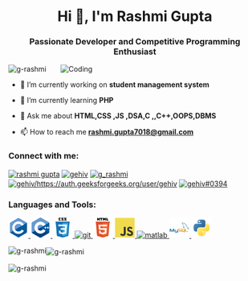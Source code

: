 

<h1 align="center">Hi 👋, I'm Rashmi Gupta</h1>
<h3 align="center">Passionate Developer and Competitive Programming Enthusiast</h3> 
<img align="right" alt="Coding" width="400" src="https://media2.giphy.com/media/RbDKaczqWovIugyJmW/giphy.gif">

<p align="left"> <img src="https://komarev.com/ghpvc/?username=g-rashmi&label=Profile%20views&color=0e75b6&style=flat" alt="g-rashmi" /> </p>

- 🔭 I’m currently working on **student management system**

- 🌱 I’m currently learning **PHP**

- 💬 Ask me about **HTML,CSS ,JS ,DSA,C ,,C++,OOPS,DBMS**

- 📫 How to reach me **rashmi.gupta7018@gmail.com**

<h3 align="left">Connect with me:</h3>
<p align="left">
<a href="https://linkedin.com/in/rashmi gupta" target="blank"><img align="center" src="https://raw.githubusercontent.com/rahuldkjain/github-profile-readme-generator/master/src/images/icons/Social/linked-in-alt.svg" alt="rashmi gupta" height="30" width="40" /></a>
<a href="https://www.codechef.com/users/gehiv" target="blank"><img align="center" src="https://cdn.jsdelivr.net/npm/simple-icons@3.1.0/icons/codechef.svg" alt="gehiv" height="30" width="40" /></a>
<a href="https://www.leetcode.com/g_rashmi" target="blank"><img align="center" src="https://raw.githubusercontent.com/rahuldkjain/github-profile-readme-generator/master/src/images/icons/Social/leet-code.svg" alt="g_rashmi" height="30" width="40" /> </a>
<a href="https://auth.geeksforgeeks.org/user/gehiv/https://auth.geeksforgeeks.org/user/gehiv" target="blank"><img align="center" src="https://raw.githubusercontent.com/rahuldkjain/github-profile-readme-generator/master/src/images/icons/Social/geeks-for-geeks.svg" alt="gehiv/https://auth.geeksforgeeks.org/user/gehiv" height="30" width="40" /></a>
<a href="https://discord.gg/gehiv#0394" target="blank"><img align="center" src="https://raw.githubusercontent.com/rahuldkjain/github-profile-readme-generator/master/src/images/icons/Social/discord.svg" alt="gehiv#0394" height="30" width="40" /></a>
</p>

<h3 align="left">Languages and Tools:</h3>
<p align="left"> <a href="https://www.cprogramming.com/" target="_blank" rel="noreferrer"> <img src="https://raw.githubusercontent.com/devicons/devicon/master/icons/c/c-original.svg" alt="c" width="40" height="40"/> </a> <a href="https://www.w3schools.com/cpp/" target="_blank" rel="noreferrer"> <img src="https://raw.githubusercontent.com/devicons/devicon/master/icons/cplusplus/cplusplus-original.svg" alt="cplusplus" width="40" height="40"/> </a> <a href="https://www.w3schools.com/css/" target="_blank" rel="noreferrer"> <img src="https://raw.githubusercontent.com/devicons/devicon/master/icons/css3/css3-original-wordmark.svg" alt="css3" width="40" height="40"/> </a> <a href="https://git-scm.com/" target="_blank" rel="noreferrer"> <img src="https://www.vectorlogo.zone/logos/git-scm/git-scm-icon.svg" alt="git" width="40" height="40"/> </a> <a href="https://www.w3.org/html/" target="_blank" rel="noreferrer"> <img src="https://raw.githubusercontent.com/devicons/devicon/master/icons/html5/html5-original-wordmark.svg" alt="html5" width="40" height="40"/> </a> <a href="https://developer.mozilla.org/en-US/docs/Web/JavaScript" target="_blank" rel="noreferrer"> <img src="https://raw.githubusercontent.com/devicons/devicon/master/icons/javascript/javascript-original.svg" alt="javascript" width="40" height="40"/> </a> <a href="https://www.mathworks.com/" target="_blank" rel="noreferrer"> <img src="https://upload.wikimedia.org/wikipedia/commons/2/21/Matlab_Logo.png" alt="matlab" width="40" height="40"/> </a> <a href="https://www.mysql.com/" target="_blank" rel="noreferrer"> <img src="https://raw.githubusercontent.com/devicons/devicon/master/icons/mysql/mysql-original-wordmark.svg" alt="mysql" width="40" height="40"/> </a> <a href="https://www.python.org" target="_blank" rel="noreferrer"> <img src="https://raw.githubusercontent.com/devicons/devicon/master/icons/python/python-original.svg" alt="python" width="40" height="40"/> </a> </p>


<p><img align="left" src="https://github-readme-stats.vercel.app/api/top-langs?username=g-rashmi&show_icons=true&locale=en&layout=compact" alt="g-rashmi" /></p>

<p><img align="center" src="https://github-readme-stats.vercel.app/api?username=g-rashmi&show_icons=true&locale=en" alt="g-rashmi" /></p>

<p><img align="center" src="https://github-readme-streak-stats.herokuapp.com/?user=g-rashmi&" alt="g-rashmi" /></p>
